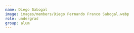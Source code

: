 ```yaml
---
name: Diego Sabogal
image: images/members/Diego Fernando Franco Sabogal.webp
role: undergrad
group: alum
---
```

